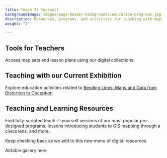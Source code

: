```yaml
---
title: Teach It Yourself
backgroundImage: images/page-header-backgrounds/education-programs.jpg
description: Resources, programs, and activities for teaching with maps
weight: "2"

---
```

## Tools for Teachers

Access map sets and lesson plans using our digital collections.

## Teaching with our Current Exhibition

Explore education activities related to [Bending Lines: Maps and Data from Distortion to Deception](https://www.leventhalmap.org/digital-exhibitions/bending-lines/education-activities/ "Bending Lines: Maps and Data from Distortion to Deception")

## Teaching and Learning Resources

Find fully-scripted teach-it-yourself versions of our most popular pre-designed programs, lessons introducing students to GIS mapping through a civics lens, and more.

Keep checking back as we add to this new menu of digital resources.

Airtable gallery here